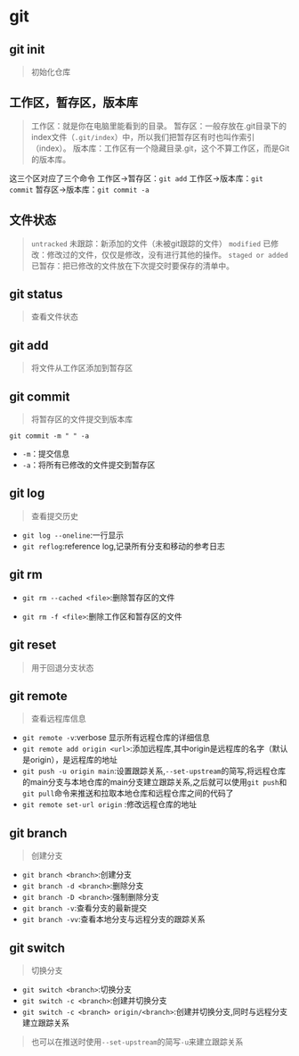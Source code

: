 # git

## git init

>初始化仓库

## 工作区，暂存区，版本库

>工作区：就是你在电脑里能看到的目录。
>暂存区：一般存放在.git目录下的index文件（`.git/index`）中，所以我们把暂存区有时也叫作索引（index）。
>版本库：工作区有一个隐藏目录.git，这个不算工作区，而是Git的版本库。

这三个区对应了三个命令 工作区->暂存区：`git add` 工作区->版本库：`git commit` 暂存区->版本库：`git commit -a`

## 文件状态

>`untracked` 未跟踪：新添加的文件（未被git跟踪的文件）
>`modified` 已修改：修改过的文件，仅仅是修改，没有进行其他的操作。
>`staged or added` 已暂存：把已修改的文件放在下次提交时要保存的清单中。

## git status

>查看文件状态

## git add

>将文件从工作区添加到暂存区

## git commit

>将暂存区的文件提交到版本库

```git
git commit -m " " -a 
```

- `-m`：提交信息
- `-a`：将所有已修改的文件提交到暂存区

## git log

>查看提交历史

- `git log --oneline`:一行显示
- `git reflog`:reference log,记录所有分支和移动的参考日志

## git rm

- `git rm --cached <file>`:删除暂存区的文件

- `git rm -f <file>`:删除工作区和暂存区的文件

## git reset

>用于回退分支状态

## git remote

>查看远程库信息

- `git remote -v`:verbose 显示所有远程仓库的详细信息
- `git remote add origin <url>`:添加远程库,其中origin是远程库的名字（默认是origin），<url>是远程库的地址
- `git push -u origin main`:设置跟踪关系,`--set-upstream`的简写,将远程仓库的main分支与本地仓库的main分支建立跟踪关系,之后就可以使用`git push`和`git pull`命令来推送和拉取本地仓库和远程仓库之间的代码了
- `git remote set-url origin` <url>:修改远程仓库的地址

## git branch

>创建分支

- `git branch <branch>`:创建分支
- `git branch -d <branch>`:删除分支
- `git branch -D <branch>`:强制删除分支
- `git branch -v`:查看分支的最新提交
- `git branch -vv`:查看本地分支与远程分支的跟踪关系

## git switch

>切换分支

- `git switch <branch>`:切换分支
- `git switch -c <branch>`:创建并切换分支
- `git switch -c <branch> origin/<branch>`:创建并切换分支,同时与远程分支建立跟踪关系

>也可以在推送时使用`--set-upstream`的简写`-u`来建立跟踪关系
